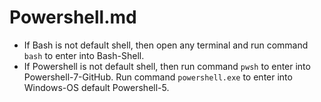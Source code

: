 # Powershell.md

* If Bash is not default shell, then open any terminal and run command `bash` to enter into Bash-Shell.
* If Powershell is not default shell, then run command `pwsh` to enter into Powershell-7-GitHub. Run command `powershell.exe` to enter into Windows-OS default Powershell-5.
